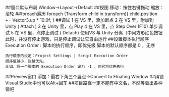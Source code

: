 ##窗口默认布局
	Window->Layout->Default
##视图
	移动：按住右键拖动
	缩放：滚轮
##foreach遍历
	foreach (Transform child in transform){
		child.position += Vector3.up * 10.0f;
    }
##调试
	1 在 VS 里，添加断点
	2 在 VS 里，附加到 Unity ( Attach )
	3 在 Unity 里，点 Play 
	4 在 VS 里，点 Step Over (F10) 单步调试
	5 在 VS 里，点停止调试 ( Detach) 使用VS 与 Unity 分离（中间方形红色按钮
	  此时，并没有停止游戏，只是停止调试让它自由运行
##设置脚本执行顺序
	Execution Order :  脚本的执行顺序，即优先级
	脚本的默认顺序都是 0 ，无序
	
	执行顺序的设定：Project Settings | Script Execution Order
	顺序值越小，则越优先。
	比如，将一个脚本的 Execution Order 设为 -1 ，则它将优先执行
##Preview窗口
	添加：最右下角三个竖点->Convert to Floating Window
##纠错
	Visual Studio中也可以Alt+回车
##项目路径一定不能有中文名，不然等着出各种错吧



